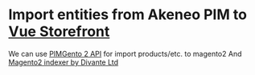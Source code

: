 # Import entities from Akeneo PIM to [Vue Storefront](https://github.com/DivanteLtd/vue-storefront)

We can use [PIMGento 2 API](https://github.com/Agence-DnD/PIMGento-2-API) for import products/etc. to magento2
And [Magento2 indexer by Divante Ltd](https://github.com/DivanteLtd/magento2-vsbridge-indexer)
